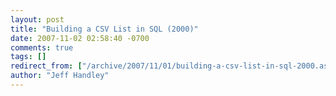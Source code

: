 ```yaml
---
layout: post
title: "Building a CSV List in SQL (2000)"
date: 2007-11-02 02:58:40 -0700
comments: true
tags: []
redirect_from: ["/archive/2007/11/01/building-a-csv-list-in-sql-2000.aspx/"]
author: "Jeff Handley"
---
```


